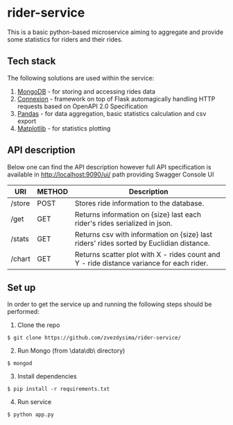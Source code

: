 # rider-service
This is a basic python-based microservice aiming to aggregate and provide some statistics for riders and their rides.

## Tech stack
The following solutions are used within the service:
1. [MongoDB](https://www.mongodb.com) - for storing and accessing rides data
2. [Connexion](https://github.com/zalando/connexion) - framework on top of Flask automagically handling HTTP requests based on OpenAPI 2.0 Specification
3. [Pandas](https://pandas.pydata.org) - for data aggregation, basic statistics calculation and csv export
4. [Matplotlib](https://matplotlib.org) - for statistics plotting

## API description

Below one can find the API description however full API specification is available in [http://localhost:9090/ui/](http://localhost:9090/ui/) path providing Swagger Console UI

URI | METHOD | Description
--- | ------ | -----------
/store | POST | Stores ride information to the database.
/get | GET | Returns information on {size} last each rider's rides serialized in json.
/stats | GET | Returns csv with information on {size} last riders' rides sorted by Euclidian distance.
/chart | GET | Returns scatter plot with X - rides count and Y - ride distance variance for each rider.

## Set up

In order to get the service up and running the following steps should be performed:

1. Clone the repo
```
$ git clone https://github.com/zvezdysima/rider-service/
```

2. Run Mongo (from \data\db\ directory)
```
$ mongod
```
3. Install dependencies
```
$ pip install -r requirements.txt
```
4. Run service 
```
$ python app.py
```
